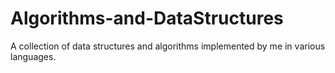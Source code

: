 # Algorithms-and-DataStructures
A collection of data structures and algorithms implemented by me in various languages.
